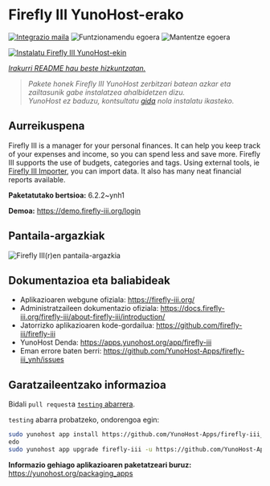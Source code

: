 <!--
Ohart ongi: README hau automatikoki sortu da <https://github.com/YunoHost/apps/tree/master/tools/readme_generator>ri esker
EZ editatu eskuz.
-->

# Firefly III YunoHost-erako

[![Integrazio maila](https://apps.yunohost.org/badge/integration/firefly-iii)](https://ci-apps.yunohost.org/ci/apps/firefly-iii/)
![Funtzionamendu egoera](https://apps.yunohost.org/badge/state/firefly-iii)
![Mantentze egoera](https://apps.yunohost.org/badge/maintained/firefly-iii)

[![Instalatu Firefly III YunoHost-ekin](https://install-app.yunohost.org/install-with-yunohost.svg)](https://install-app.yunohost.org/?app=firefly-iii)

*[Irakurri README hau beste hizkuntzatan.](./ALL_README.md)*

> *Pakete honek Firefly III YunoHost zerbitzari batean azkar eta zailtasunik gabe instalatzea ahalbidetzen dizu.*  
> *YunoHost ez baduzu, kontsultatu [gida](https://yunohost.org/install) nola instalatu ikasteko.*

## Aurreikuspena

Firefly III is a manager for your personal finances. It can help you keep track of your expenses and income, so you can spend less and save more. Firefly III supports the use of budgets, categories and tags. Using external tools, ie [Firefly III Importer](https://github.com/YunoHost-Apps/firefly-iii-di_ynh), you can import data. It also has many neat financial reports available.


**Paketatutako bertsioa:** 6.2.2~ynh1

**Demoa:** <https://demo.firefly-iii.org/login>

## Pantaila-argazkiak

![Firefly III(r)en pantaila-argazkia](./doc/screenshots/imac-complete.png)

## Dokumentazioa eta baliabideak

- Aplikazioaren webgune ofiziala: <https://firefly-iii.org/>
- Administratzaileen dokumentazio ofiziala: <https://docs.firefly-iii.org/firefly-iii/about-firefly-iii/introduction/>
- Jatorrizko aplikazioaren kode-gordailua: <https://github.com/firefly-iii/firefly-iii>
- YunoHost Denda: <https://apps.yunohost.org/app/firefly-iii>
- Eman errore baten berri: <https://github.com/YunoHost-Apps/firefly-iii_ynh/issues>

## Garatzaileentzako informazioa

Bidali `pull request`a [`testing` abarrera](https://github.com/YunoHost-Apps/firefly-iii_ynh/tree/testing).

`testing` abarra probatzeko, ondorengoa egin:

```bash
sudo yunohost app install https://github.com/YunoHost-Apps/firefly-iii_ynh/tree/testing --debug
edo
sudo yunohost app upgrade firefly-iii -u https://github.com/YunoHost-Apps/firefly-iii_ynh/tree/testing --debug
```

**Informazio gehiago aplikazioaren paketatzeari buruz:** <https://yunohost.org/packaging_apps>
